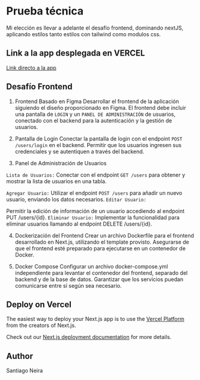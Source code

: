 # Prueba técnica
Mi elección es llevar a adelante el desafío frontend, dominando nextJS, aplicando estilos tanto estilos con tailwind como modulos css.


## Link a la app desplegada en VERCEL

[Link directo a la app](https://willinn-prueba-tecnica.vercel.app/)

## Desafío Frontend
1. Frontend Basado en Figma
Desarrollar el frontend de la aplicación siguiendo el diseño proporcionado en Figma.
El frontend debe incluir una pantalla de ``LOGIN`` y un ``PANEL DE ADMINISTRACIÓN`` de usuarios, conectado con el backend para la autenticación y la gestión de usuarios.

2. Pantalla de Login
Conectar la pantalla de login con el endpoint ``POST /users/login`` en el backend.
Permitir que los usuarios ingresen sus credenciales y se autentiquen a través del backend.

3. Panel de Administración de Usuarios

``Lista de Usuarios:``
Conectar con el endpoint ``GET /users`` para obtener y mostrar la lista de usuarios en una tabla.

``Agregar Usuario:``
Utilizar el endpoint ``POST /users`` para añadir un nuevo usuario, enviando los datos necesarios.
``Editar Usuario:``

Permitir la edición de información de un usuario accediendo al endpoint PUT /users/{id}.
``Eliminar Usuario:``
Implementar la funcionalidad para eliminar usuarios llamando al endpoint DELETE /users/{id}.

4. Dockerización del Frontend
Crear un archivo Dockerfile para el frontend desarrollado en Next.js, utilizando el template provisto.
Asegurarse de que el frontend esté preparado para ejecutarse en un contenedor de Docker.

5. Docker Compose
Configurar un archivo docker-compose.yml independiente para levantar el contenedor del frontend, separado del backend y de la base de datos.
Garantizar que los servicios puedan comunicarse entre sí según sea necesario.

## Deploy on Vercel

The easiest way to deploy your Next.js app is to use the [Vercel Platform](https://vercel.com/new?utm_medium=default-template&filter=next.js&utm_source=create-next-app&utm_campaign=create-next-app-readme) from the creators of Next.js.

Check out our [Next.js deployment documentation](https://nextjs.org/docs/deployment) for more details.



## Author

Santiago Neira